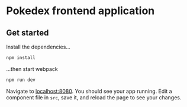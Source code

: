 # Pokedex frontend application

## Get started

Install the dependencies...

```bash
npm install
```

...then start webpack

```bash
npm run dev
```

Navigate to [localhost:8080](http://localhost:8080). You should see your app running. Edit a component file in `src`, save it, and reload the page to see your changes.

